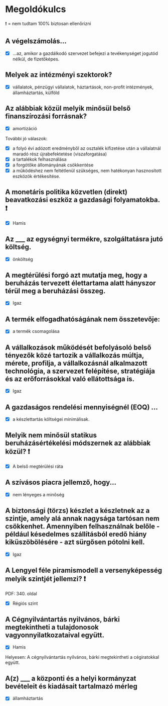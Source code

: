 # Megoldókulcs

❗ = nem tudtam 100% biztosan ellenőrizni

## A végelszámolás...

- [x] ...az, amikor a gazdálkodó szervezet befejezi a tevékenységet jogutód nélkül, de fizetőképes.

## Melyek az intézményi szektorok?

- [x] vállalatok, pénzügyi vállalatok, háztartások, non-profit intézmények, államháztartás, külföld

## Az alábbiak közül melyik minősül belső finanszírozási forrásnak?

- [x] amortizáció

További jó válaszok:

- [x] a folyó évi adózott eredményből az osztalék kifizetése után a vállalatnál maradó rész újrabefektetése (viszaforgatása)
- [x] a tartalékok felhasználása
- [x] a forgótőke állományának csökkentése
- [x] a működéshez nem feltétlenül szükséges, nem hatékonyan hasznosított eszközök értékesítése.

## A monetáris politika közvetlen (direkt) beavatkozási eszköz a gazdasági folyamatokba. ❗

- [x] Hamis

## Az \_\_\_ az egységnyi termékre, szolgáltatásra jutó költség.

- [x] önköltség

## A megtérülési forgó azt mutatja meg, hogy a beruházás tervezett élettartama alatt hányszor térül meg a beruházási összeg.

- [x] Igaz

## A termék elfogadhatóságának nem összetevője:

- [x] a termék csomagolása

## A vállalkozások működését befolyásoló belső tényezők közé tartozik a vállalkozás múltja, mérete, profilja, a vállalkozásnál alkalmazott technológia, a szervezet felépítése, stratégiája és az erőforrásokkal való ellátottsága is.

- [x] Igaz

## A gazdaságos rendelési mennyiségnél (EOQ) ...

- [x] a készlettartás költségei minimálisak.

## Melyik nem minősül statikus beruházásértékelési módszernek az alábbiak közül? ❗

- [x] A belső megtérülési ráta

## A szívásos piacra jellemző, hogy...

- [x] nem lényeges a minőség

## A biztonsági (törzs) készlet a készletnek az a szintje, amely alá annak nagysága tartósan nem csökkenhet. Amennyiben felhasználnak belőle - például késedelmes szállításból eredő hiány kiküszöbölésére - azt sürgősen pótolni kell.

- [x] Igaz

## A Lengyel féle piramismodell a versenyképesség melyik szintjét jellemzi? ❗

PDF: 340. oldal

- [x] Régiós szint

## A Cégnyilvántartás nyilvános, bárki megtekintheti a tulajdonosok vagyonnyilatkozataival együtt.

- [x] Hamis

Helyesen: A cégnyilvántartás nyilvános, bárki megtekintheti a cégiratokkal együtt.

## A(z) \_\_\_ a központi és a helyi kormányzat bevételeit és kiadásait tartalmazó mérleg

- [x] államháztartás
